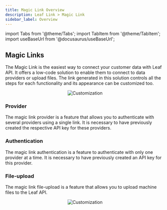 ```yaml
---
title: Magic Link Overview
description: Leaf Link > Magic Link
sidebar_label: Overview
---
```


import Tabs from '@theme/Tabs';
import TabItem from '@theme/TabItem';
import useBaseUrl from '@docusaurus/useBaseUrl';

## Magic Links

The Magic Link is the easiest way to connect your customer data with Leaf API. It offers a low-code solution to enable them to connect to data providers or upload files. The link generated in this solution controls all the steps for each functionality and its appearance can be customized too.

<p align="center">
    <img alt="Customization" src={useBaseUrl('img/magic_link_flow.png')} />
</p>

### Provider

The magic link provider is a feature that allows you to authenticate with several providers using a single link. It is necessary to have previously created the respective API key for these providers.

### Authentication

The magic link authentication is a feature to authenticate with only one provider at a time. It is necessary to have previously created an API key for this provider.

### File-upload

The magic link file-upload is a feature that allows you to upload machine files to the Leaf API.

<p align="center">
    <img alt="Customization" src={useBaseUrl('img/file_upload_flow.jpg')} />
</p>
